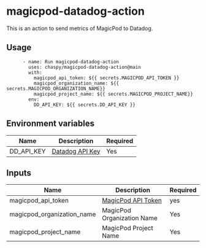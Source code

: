 # magicpod-datadog-action

This is an action to send metrics of MagicPod to Datadog.

## Usage

```
      - name: Run magicpod-datadog-action
        uses: chaspy/magicpod-datadog-action@main
        with:
          magicpod_api_token: ${{ secrets.MAGICPOD_API_TOKEN }}
          magicpod_organization_name: ${{ secrets.MAGICPOD_ORGANIZATION_NAME}}
          magicpod_project_name: ${{ secrets.MAGICPOD_PROJECT_NAME}}
        env:
          DD_API_KEY: ${{ secrets.DD_API_KEY }}
```

## Environment variables

| Name       | Description                                                                    | Required |
| ---------- | ------------------------------------------------------------------------------ | -------- |
| DD_API_KEY | [Datadog API Key](https://docs.datadoghq.com/account_management/api-app-keys/) | Yes      |

## Inputs

| Name                       | Description                                                        | Required |
| -------------------------- | ------------------------------------------------------------------ | -------- |
| magicpod_api_token         | [MagicPod API Token](https://app.magicpod.com/accounts/api-token/) | yes      |
| magicpod_organization_name | MagicPod Organization Name                                         | Yes      |
| magicpod_project_name      | MagicPod Project Name                                              | Yes      |
